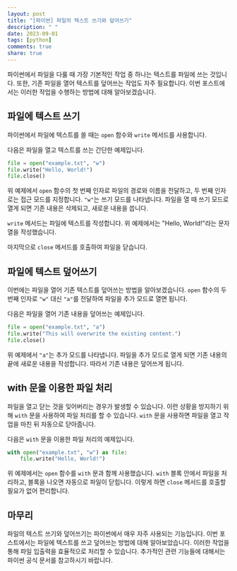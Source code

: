 ```yaml
---
layout: post
title: "[파이썬] 파일의 텍스트 쓰기와 덮어쓰기"
description: " "
date: 2023-09-01
tags: [python]
comments: true
share: true
---
```


파이썬에서 파일을 다룰 때 가장 기본적인 작업 중 하나는 텍스트를 파일에 쓰는 것입니다. 또한, 기존 파일을 열어 텍스트를 덮어쓰는 작업도 자주 필요합니다. 이번 포스트에서는 이러한 작업을 수행하는 방법에 대해 알아보겠습니다.

## 파일에 텍스트 쓰기

파이썬에서 파일에 텍스트를 쓸 때는 `open` 함수와 `write` 메서드를 사용합니다. 

다음은 파일을 열고 텍스트를 쓰는 간단한 예제입니다.

```python
file = open("example.txt", "w")
file.write("Hello, World!")
file.close()
```

위 예제에서 `open` 함수의 첫 번째 인자로 파일의 경로와 이름을 전달하고, 두 번째 인자로는 접근 모드를 지정합니다. `"w"`는 쓰기 모드를 나타냅니다. 파일을 열 때 쓰기 모드로 열게 되면 기존 내용은 삭제되고, 새로운 내용을 씁니다.

`write` 메서드는 파일에 텍스트를 작성합니다. 위 예제에서는 "Hello, World!"라는 문자열을 작성했습니다.

마지막으로 `close` 메서드를 호출하여 파일을 닫습니다.

## 파일에 텍스트 덮어쓰기

이번에는 파일을 열어 기존 텍스트를 덮어쓰는 방법을 알아보겠습니다. `open` 함수의 두 번째 인자로 `"w"` 대신 `"a"`를 전달하여 파일을 추가 모드로 열면 됩니다.

다음은 파일을 열어 기존 내용을 덮어쓰는 예제입니다.

```python
file = open("example.txt", "a")
file.write("This will overwrite the existing content.")
file.close()
```

위 예제에서 `"a"`는 추가 모드를 나타냅니다. 파일을 추가 모드로 열게 되면 기존 내용의 끝에 새로운 내용을 작성합니다. 따라서 기존 내용은 덮어쓰게 됩니다.

## with 문을 이용한 파일 처리

파일을 열고 닫는 것을 잊어버리는 경우가 발생할 수 있습니다. 이런 상황을 방지하기 위해 `with` 문을 사용하여 파일 처리를 할 수 있습니다. `with` 문을 사용하면 파일을 열고 작업을 마친 뒤 자동으로 닫아줍니다.

다음은 `with` 문을 이용한 파일 처리의 예제입니다.

```python
with open("example.txt", "w") as file:
    file.write("Hello, World!")
```

위 예제에서는 `open` 함수를 `with` 문과 함께 사용했습니다. `with` 블록 안에서 파일을 처리하고, 블록을 나오면 자동으로 파일이 닫힙니다. 이렇게 하면 `close` 메서드를 호출할 필요가 없어 편리합니다.

## 마무리

파일의 텍스트 쓰기와 덮어쓰기는 파이썬에서 매우 자주 사용되는 기능입니다. 이번 포스트에서는 파일에 텍스트를 쓰고 덮어쓰는 방법에 대해 알아보았습니다. 이러한 작업을 통해 파일 입출력을 효율적으로 처리할 수 있습니다. 추가적인 관련 기능들에 대해서는 파이썬 공식 문서를 참고하시기 바랍니다.
